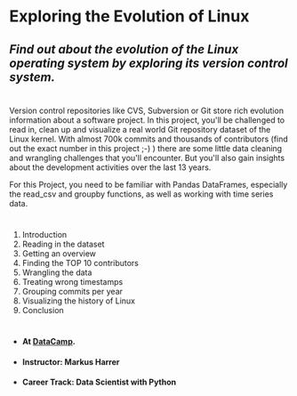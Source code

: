 # **Exploring the Evolution of Linux**

## *Find out about the evolution of the Linux operating system by exploring its version control system.*

#
Version control repositories like CVS, Subversion or Git store rich evolution information about a software project. In this project, you'll be challenged to read in, clean up and visualize a real world Git repository dataset of the Linux kernel. With almost 700k commits and thousands of contributors (find out the exact number in this project ;-) ) there are some little data cleaning and wrangling challenges that you'll encounter. But you'll also gain insights about the development activities over the last 13 years.

For this Project, you need to be familiar with Pandas DataFrames, especially the read_csv and groupby functions, as well as working with time series data.

#
1. Introduction
2. Reading in the dataset
3. Getting an overview
4. Finding the TOP 10 contributors
5. Wrangling the data
6. Treating wrong timestamps
7. Grouping commits per year
8. Visualizing the history of Linux
9. Conclusion
#

- #### At <a href="https://www.datacamp.com" target="_blank">DataCamp</a>.
- #### Instructor: Markus Harrer
- #### Career Track: Data Scientist with Python
